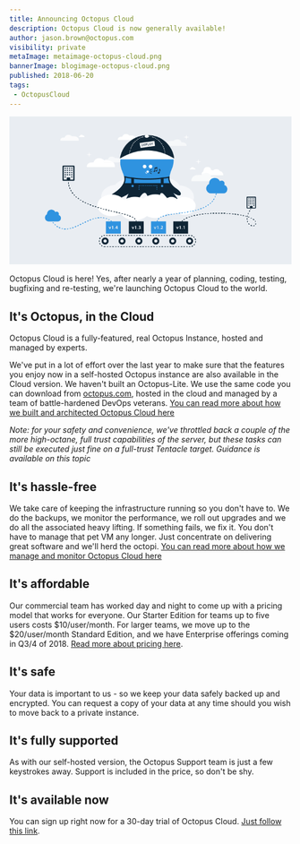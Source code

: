 ```yaml
---
title: Announcing Octopus Cloud
description: Octopus Cloud is now generally available!
author: jason.brown@octopus.com
visibility: private
metaImage: metaimage-octopus-cloud.png
bannerImage: blogimage-octopus-cloud.png
published: 2018-06-20
tags:
 - OctopusCloud
---
```


![Octopus Deploy in the clouds illustration](blogimage-octopus-cloud.png)

Octopus Cloud is here! Yes, after nearly a year of planning, coding, testing, bugfixing and re-testing, we're launching Octopus Cloud to the world.

## It's Octopus, in the Cloud

Octopus Cloud is a fully-featured, real Octopus Instance, hosted and managed by experts.

We've put in a lot of effort over the last year to make sure that the features you enjoy now in a self-hosted Octopus instance are also available in the Cloud version. We haven't built an Octopus-Lite. We use the same code you can download from [octopus.com](https://octopus.com/downloads), hosted in the cloud and managed by a team of battle-hardened DevOps veterans. [You can read more about how we built and architected Octopus Cloud here](url_to_follow)

_Note: for your safety and convenience, we've throttled back a couple of the more high-octane, full trust capabilities of the server, but these tasks can still be executed just fine on a full-trust Tentacle target. Guidance is available on this topic_

## It's hassle-free

We take care of keeping the infrastructure running so you don't have to. We do the backups, we monitor the performance, we roll out upgrades and we do all the associated heavy lifting. If something fails, we fix it. You don't have to manage that pet VM any longer. Just concentrate on delivering great software and we'll herd the octopi. [You can read more about how we manage and monitor Octopus Cloud here](url_to_follow)

## It's affordable

Our commercial team has worked day and night to come up with a pricing model that works for everyone. Our Starter Edition for teams up to five users costs $10/user/month. For larger teams, we move up to the $20/user/month Standard Edition, and we have Enterprise offerings coming in Q3/4 of 2018. [Read more about pricing here](https://octopus.com/cloud).

## It's safe

Your data is important to us - so we keep your data safely backed up and encrypted. You can request a copy of your data at any time should you wish to move back to a private instance. 

## It's fully supported

As with our self-hosted version, the Octopus Support team is just a few keystrokes away. Support is included in the price, so don't be shy.

## It's available now

You can sign up right now for a 30-day trial of Octopus Cloud. [Just follow this link](https://octopus.com/account/register).